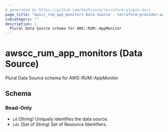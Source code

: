```yaml
---
# generated by https://github.com/hashicorp/terraform-plugin-docs
page_title: "awscc_rum_app_monitors Data Source - terraform-provider-awscc"
subcategory: ""
description: |-
  Plural Data Source schema for AWS::RUM::AppMonitor
---
```


# awscc_rum_app_monitors (Data Source)

Plural Data Source schema for AWS::RUM::AppMonitor



<!-- schema generated by tfplugindocs -->
## Schema

### Read-Only

- `id` (String) Uniquely identifies the data source.
- `ids` (Set of String) Set of Resource Identifiers.


